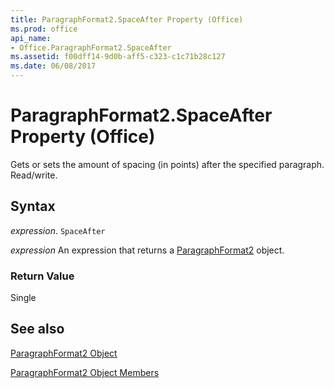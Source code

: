 ```yaml
---
title: ParagraphFormat2.SpaceAfter Property (Office)
ms.prod: office
api_name:
- Office.ParagraphFormat2.SpaceAfter
ms.assetid: f00dff14-9d0b-aff5-c323-c1c71b28c127
ms.date: 06/08/2017
---
```



# ParagraphFormat2.SpaceAfter Property (Office)

Gets or sets the amount of spacing (in points) after the specified paragraph. Read/write.


## Syntax

 _expression_. `SpaceAfter`

 _expression_ An expression that returns a [ParagraphFormat2](./Office.ParagraphFormat2.md) object.


### Return Value

Single


## See also


[ParagraphFormat2 Object](Office.ParagraphFormat2.md)



[ParagraphFormat2 Object Members](./overview/paragraphformat2-members-office.md)

